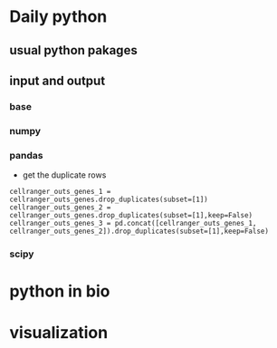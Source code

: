 # Daily python
## usual python pakages

## input and output
### base
### numpy
### pandas

- get the duplicate rows
```
cellranger_outs_genes_1 = cellranger_outs_genes.drop_duplicates(subset=[1])
cellranger_outs_genes_2 = cellranger_outs_genes.drop_duplicates(subset=[1],keep=False)
cellranger_outs_genes_3 = pd.concat([cellranger_outs_genes_1, cellranger_outs_genes_2]).drop_duplicates(subset=[1],keep=False)
```
### scipy


# python in bio


# visualization
